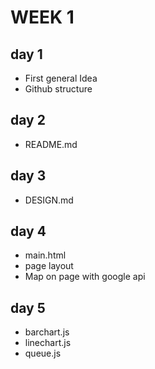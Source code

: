 # WEEK 1
## day 1
- First general Idea
- Github structure

## day 2
- README.md

## day 3
- DESIGN.md

## day 4
- main.html
- page layout
- Map on page with google api

## day 5
- barchart.js
- linechart.js
- queue.js
